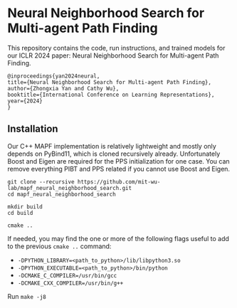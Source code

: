 # Neural Neighborhood Search for Multi-agent Path Finding
This repository contains the code, run instructions, and trained models for our ICLR 2024 paper: Neural Neighborhood Search for Multi-agent Path Finding.

```
@inproceedings{yan2024neural,
title={Neural Neighborhood Search for Multi-agent Path Finding},
author={Zhongxia Yan and Cathy Wu},
booktitle={International Conference on Learning Representations},
year={2024}
}
```

## Installation
Our C++ MAPF implementation is relatively lightweight and mostly only depends on PyBind11, which is cloned recursively already. Unfortunately Boost and Eigen are required for the PPS initialization for one case. You can remove everything PIBT and PPS related if you cannot use Boost and Eigen.
```
git clone --recursive https://github.com/mit-wu-lab/mapf_neural_neighborhood_search.git
cd mapf_neural_neighborhood_search

mkdir build
cd build

cmake ..
```
If needed, you may find the one or more of the following flags useful to add to the previous `cmake ..` command:
- `-DPYTHON_LIBRARY=<path_to_python>/lib/libpython3.so`
- `-DPYTHON_EXECUTABLE=<path_to_python>/bin/python`
- `-DCMAKE_C_COMPILER=/usr/bin/gcc`
- `-DCMAKE_CXX_COMPILER=/usr/bin/g++`

Run `make -j8`
